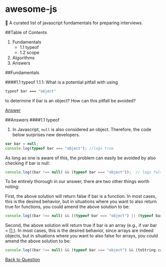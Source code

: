 # awesome-js
🦄 A curated list of javascript fundamentals for preparing interviews.

##Table of Contents
 1. Fundamentals
    - 1.1 typeof
    - 1.2 scope
 2. Algorithms
 3. Answers

##Fundamentals


####1.1 typeof
<a name='1.1.1'></a>
1.1.1: What is a potential pitfall with using 
```javascript1.8
typeof bar === "object" 
```
to determine if bar is an object? How can this pitfall be avoided?
 
[Answer](#a1.1.1)


##Answers
<a name='a1.1.1'></a>
####1.1 typeof
1. In Javascript, ```null``` is also considered an object. Therefore, the code below surprises new developers.

```javascript
var bar = null;
console.log(typeof bar === "object"); //logs true
```

As long as one is aware of this, the problem can easily be avoided by also checking if bar is null:

````javascript
console.log((bar !== null) && (typeof bar === "object"));  // logs false
````

To be entirely thorough in our answer, there are two other things worth noting:

First, the above solution will return false if bar is a function. In most cases, this is the desired behavior, but in situations where you want to also return true for functions, you could amend the above solution to be:

```javascript
console.log((bar !== null) && ((typeof bar === "object") || (typeof bar === "function")));
```

Second, the above solution will return true if bar is an array (e.g., if var bar = [];). In most cases, this is the desired behavior, since arrays are indeed objects, but in situations where you want to also false for arrays, you could amend the above solution to be:

```javascript
console.log((bar !== null) && (typeof bar === "object") && (toString.call(bar) !== "[object Array]"));
```
[Back to Question](#1.1.1)